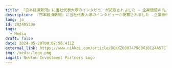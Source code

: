 ```yaml
---
title: 『日本経済新聞』に当社代表大塚のインタビューが掲載されました – 企業価値の向上競え
description: 『日本経済新聞』に当社代表大塚のインタビューが掲載されました –企業価値の向上競えニュートン・インベストメント・パートナーズ社長兼最高経営責任者 大塚博行氏
lang: ja
id: 20240520A
tags:
  - Media
draft: false
date: 2024-05-20T00:07:56.411Z
external_link: https://www.nikkei.com/article/DGKKZO80747960X10C24A5TCT000/
img: /media/logo.png
imgalt: Newton Investment Partners Logo
---
```

